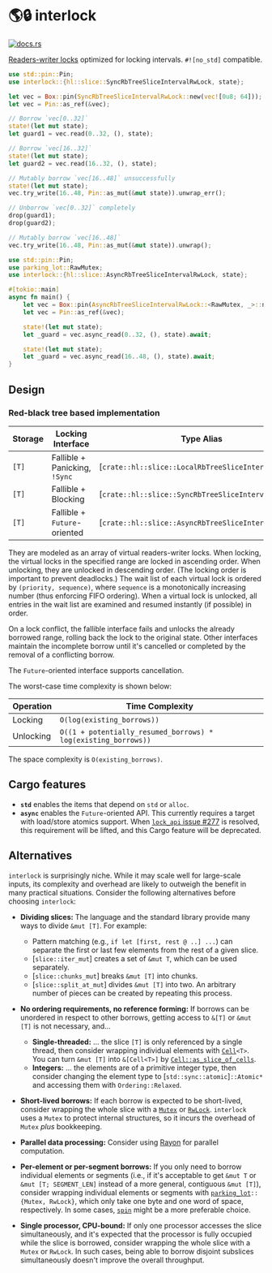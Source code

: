 # 🌎🔒 interlock

[<img src="https://docs.rs/interlock/badge.svg" alt="docs.rs">](https://docs.rs/interlock/)

[Readers-writer locks][1] optimized for locking intervals. `#![no_std]` compatible.

```rust
use std::pin::Pin;
use interlock::{hl::slice::SyncRbTreeSliceIntervalRwLock, state};

let vec = Box::pin(SyncRbTreeSliceIntervalRwLock::new(vec![0u8; 64]));
let vec = Pin::as_ref(&vec);

// Borrow `vec[0..32]`
state!(let mut state);
let guard1 = vec.read(0..32, (), state);

// Borrow `vec[16..32]`
state!(let mut state);
let guard2 = vec.read(16..32, (), state);

// Mutably borrow `vec[16..48]` unsuccessfully
state!(let mut state);
vec.try_write(16..48, Pin::as_mut(&mut state)).unwrap_err();

// Unborrow `vec[0..32]` completely
drop(guard1);
drop(guard2);

// Mutably borrow `vec[16..48]`
vec.try_write(16..48, Pin::as_mut(&mut state)).unwrap();
```

```rust
use std::pin::Pin;
use parking_lot::RawMutex;
use interlock::{hl::slice::AsyncRbTreeSliceIntervalRwLock, state};

#[tokio::main]
async fn main() {
	let vec = Box::pin(AsyncRbTreeSliceIntervalRwLock::<RawMutex, _>::new(vec![0u8; 64]));
	let vec = Pin::as_ref(&vec);

	state!(let mut state);
	let _guard = vec.async_read(0..32, (), state).await;

	state!(let mut state);
	let _guard = vec.async_read(16..48, (), state).await;
}
```

[1]: https://en.wikipedia.org/wiki/Readers%E2%80%93writer_lock

## Design

### Red-black tree based implementation

| Storage |       Locking Interface       |                      Type Alias                      |
|---------|-------------------------------|------------------------------------------------------|
| `[T]`   | Fallible + Panicking, `!Sync` | [`crate::hl::slice::LocalRbTreeSliceIntervalRwLock`] |
| `[T]`   | Fallible + Blocking           | [`crate::hl::slice::SyncRbTreeSliceIntervalRwLock`]  |
| `[T]`   | Fallible + `Future`-oriented  | [`crate::hl::slice::AsyncRbTreeSliceIntervalRwLock`] |

They are modeled as an array of virtual readers-writer locks. When locking, the virtual locks in the specified range are locked in ascending order. When unlocking, they are unlocked in descending order. (The locking order is important to prevent deadlocks.) The wait list of each virtual lock is ordered by `(priority, sequence)`, where `sequence` is a monotonically increasing number (thus enforcing FIFO ordering). When a virtual lock is unlocked, all entries in the wait list are examined and resumed instantly (if possible) in order.

On a lock conflict, the fallible interface fails and unlocks the already borrowed range, rolling back the lock to the original state. Other interfaces maintain the incomplete borrow until it's cancelled or completed by the removal of a conflicting borrow.

The `Future`-oriented interface supports cancellation.

The worst-case time complexity is shown below:

| Operation |                        Time Complexity                         |
|-----------|----------------------------------------------------------------|
| Locking   | `O(log(existing_borrows))`                                     |
| Unlocking | `O((1 + potentially_resumed_borrows) * log(existing_borrows))` |

The space complexity is `O(existing_borrows)`.

## Cargo features

 - **`std`** enables the items that depend on `std` or `alloc`.
 - **`async`** enables the `Future`-oriented API. This currently requires a target with load/store atomics support. When [`lock_api` issue #277][1] is resolved, this requirement will be lifted, and this Cargo feature will be deprecated.

[1]: https://github.com/Amanieu/parking_lot/issues/277

## Alternatives

`interlock` is surprisingly niche. While it may scale well for large-scale inputs, its complexity and overhead are likely to outweigh the benefit in many practical situations. Consider the following alternatives before choosing `interlock`:

 - **Dividing slices:** The language and the standard library provide many ways to divide `&mut [T]`. For example:
 	- Pattern matching (e.g., `if let [first, rest @ ..] ...`) can separate the first or last few elements from the rest of a given slice.
 	- [`slice::iter_mut`] creates a set of `&mut T`, which can be used separately.
 	- [`slice::chunks_mut`] breaks `&mut [T]` into chunks.
 	- [`slice::split_at_mut`] divides `&mut [T]` into two. An arbitrary number of pieces can be created by repeating this process.

 - **No ordering requirements, no reference forming:** If borrows can be unordered in respect to other borrows, getting access to `&[T]` or `&mut [T]` is not necessary, and...
	 - **Single-threaded:** ... the slice `[T]` is only referenced by a single thread, then consider wrapping individual elements with [`Cell`]`<T>`. You can turn `&mut [T]` into `&[Cell<T>]` by [`Cell::as_slice_of_cells`].
	 - **Integers:** ... the elements are of a primitive integer type, then consider changing the element type to [`std::sync::atomic`]`::Atomic*` and accessing them with `Ordering::Relaxed`.

 - **Short-lived borrows:** If each borrow is expected to be short-lived, consider wrapping the whole slice with a [`Mutex`] or [`RwLock`]. `interlock` uses a `Mutex` to protect internal structures, so it incurs the overhead of `Mutex` *plus* bookkeeping.

 - **Parallel data processing:** Consider using [Rayon][1] for parallel computation.

 - **Per-element or per-segment borrows:** If you only need to borrow individual elements or segments (i.e., if it's acceptable to get `&mut T` or `&mut [T; SEGMENT_LEN]` instead of a more general, contiguous `&mut [T]`), consider wrapping individual elements or segments with [`parking_lot`][2]`::{Mutex, RwLock}`, which only take one byte and one word of space, respectively. In some cases, [`spin`][4] might be a more preferable choice.

 - **Single processor, CPU-bound:** If only one processor accesses the slice simultaneously, and it's expected that the processor is fully occupied while the slice is borrowed, consider wrapping the whole slice with a `Mutex` or `RwLock`. In such cases, being able to borrow disjoint subslices simultaneously doesn't improve the overall throughput.

[1]: https://crates.io/crates/rayon
[2]: https://docs.rs/parking_lot/0.11.2/parking_lot/
[3]: https://docs.rs/rayon/1.5.1/rayon/fn.scope.html
[4]: https://crates.io/crates/spin
[`Cell`]: std::cell::Cell
[`Cell::as_slice_of_cells`]: std::cell::Cell::as_slice_of_cells
[`Mutex`]: std::sync::Mutex
[`RwLock`]: std::sync::RwLock

